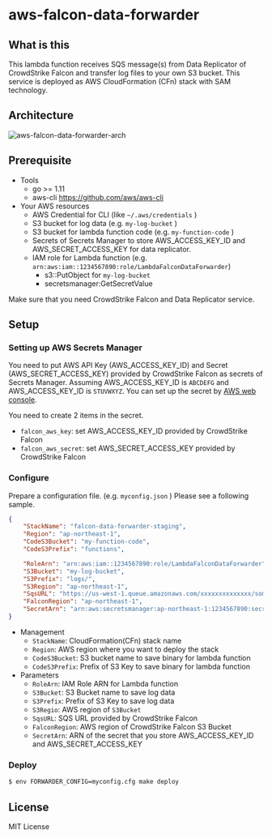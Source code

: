 # aws-falcon-data-forwarder

## What is this

This lambda function receives SQS message(s) from Data Replicator of CrowdStrike Falcon and transfer log files to your own S3 bucket. This service is deployed as AWS CloudFormation (CFn) stack with SAM technology.

## Architecture

![aws-falcon-data-forwarder-arch](https://user-images.githubusercontent.com/605953/43566627-0bc5ce66-966a-11e8-8e04-3c7a24b123b7.png)

## Prerequisite

- Tools
  - go >= 1.11
  - aws-cli https://github.com/aws/aws-cli
- Your AWS resources
  - AWS Credential for CLI (like `~/.aws/credentials` )
  - S3 bucket for log data (e.g. `my-log-bucket` )
  - S3 bucket for lambda function code (e.g. `my-function-code` )
  - Secrets of Secrets Manager to store AWS_ACCESS_KEY_ID and AWS_SECRET_ACCESS_KEY for data replicator.
  - IAM role for Lambda function (e.g. `arn:aws:iam::1234567890:role/LambdaFalconDataForwarder`)
    - s3::PutObject for `my-log-bucket`
    - secretsmanager:GetSecretValue

Make sure that you need CrowdStrike Falcon and Data Replicator service.

## Setup

### Setting up AWS Secrets Manager

You need to put AWS API Key (AWS_ACCESS_KEY_ID) and Secret (AWS_SECRET_ACCESS_KEY) provided by CrowdStrike Falcon as secrets of Secrets Manager. Assuming AWS_ACCESS_KEY_ID is `ABCDEFG` and AWS_ACCESS_KEY_ID is `STUVWXYZ`. You can set up the secret by [AWS web console](https://ap-northeast-1.console.aws.amazon.com/secretsmanager).

You need to create 2 items in the secret.

- `falcon_aws_key`: set AWS_ACCESS_KEY_ID provided by CrowdStrike Falcon
- `falcon_aws_secret`: set AWS_SECRET_ACCESS_KEY provided by CrowdStrike Falcon

### Configure

Prepare a configuration file. (e.g. `myconfig.json` ) Please see a following sample.

```json
{
    "StackName": "falcon-data-forwarder-staging",
    "Region": "ap-northeast-1",
    "CodeS3Bucket": "my-function-code",
    "CodeS3Prefix": "functions",

    "RoleArn": "arn:aws:iam::1234567890:role/LambdaFalconDataForwarder",
    "S3Bucket": "my-log-bucket",
    "S3Prefix": "logs/",
    "S3Region": "ap-northeast-1",
    "SqsURL": "https://us-west-1.queue.amazonaws.com/xxxxxxxxxxxxxx/some-queue-name",
    "FalconRegion": "ap-northeast-1",
    "SecretArn": "arn:aws:secretsmanager:ap-northeast-1:1234567890:secret:your-secret-name-4UqOs6"
}
```

- Management
  - `StackName`: CloudFormation(CFn) stack name
  - `Region`: AWS region where you want to deploy the stack
  - `CodeS3Bucket`: S3 bucket name to save binary for lambda function
  - `CodeS3Prefix`: Prefix of S3 Key to save binary for lambda function
- Parameters
  - `RoleArn`: IAM Role ARN for Lambda function
  - `S3Bucket`: S3 Bucket name to save log data
  - `S3Prefix`: Prefix of S3 Key to save log data
  - `S3Regio`: AWS region of `S3Bucket`
  - `SqsURL`: SQS URL provided by CrowdStrike Falcon
  - `FalconRegion`: AWS region of CrowdStrike Falcon S3 Bucket
  - `SecretArn`: ARN of the secret that you store AWS_ACCESS_KEY_ID and AWS_SECRET_ACCESS_KEY

### Deploy

```bash
$ env FORWARDER_CONFIG=myconfig.cfg make deploy
```

## License

MIT License

